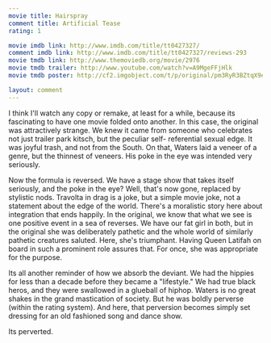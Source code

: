 ```yaml
---
movie title: Hairspray
comment title: Artificial Tease
rating: 1

movie imdb link: http://www.imdb.com/title/tt0427327/
comment imdb link: http://www.imdb.com/title/tt0427327/reviews-293
movie tmdb link: http://www.themoviedb.org/movie/2976
movie tmdb trailer: http://www.youtube.com/watch?v=A9MgeFFjHlk
movie tmdb poster: http://cf2.imgobject.com/t/p/original/pm3RyR3BZtqX9ea66NUseXFsfSq.jpg

layout: comment
---
```


I think I'll watch any copy or remake, at least for a while, because its fascinating to have one movie folded onto another. In this case, the original was attractively strange. We knew it came from someone who celebrates not just trailer park kitsch, but the peculiar self- referential sexual edge. It was joyful trash, and not from the South. On that, Waters laid a veneer of a genre, but the thinnest of veneers. His poke in the eye was intended very seriously.

Now the formula is reversed. We have a stage show that takes itself seriously, and the poke in the eye? Well, that's now gone, replaced by stylistic nods. Travolta in drag is a joke, but a simple movie joke, not a statement about the edge of the world. There's a moralistic story here about integration that ends happily. In the original, we know that what we see is one positive event in a sea of reverses. We have our fat girl in both, but in the original she was deliberately pathetic and the whole world of similarly pathetic creatures saluted. Here, she's triumphant. Having Queen Latifah on board in such a prominent role assures that. For once, she was appropriate for the purpose.

Its all another reminder of how we absorb the deviant. We had the hippies for less than a decade before they became a "lifestyle." We had true black heros, and they were swallowed in a glueball of hiphop. Waters is no great shakes in the grand mastication of society. But he was boldly perverse (within the rating system). And here, that perversion becomes simply set dressing for an old fashioned song and dance show.

Its perverted.